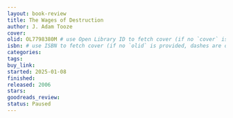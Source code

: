 ```yaml
---
layout: book-review
title: The Wages of Destruction
author: J. Adam Tooze
cover:
olid: OL7798380M # use Open Library ID to fetch cover (if no `cover` is provided)
isbn: # use ISBN to fetch cover (if no `olid` is provided, dashes are optional)
categories:
tags:
buy_link:
started: 2025-01-08
finished:
released: 2006
stars:
goodreads_review:
status: Paused
---
```

